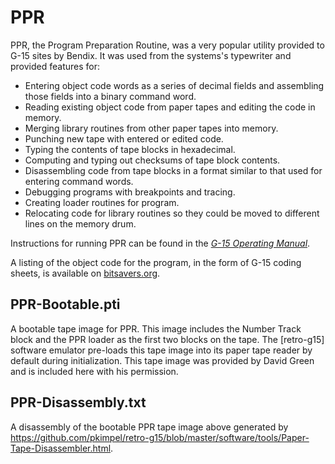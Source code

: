 # PPR

PPR, the Program Preparation Routine, was a very popular utility provided to G-15 sites by Bendix. It was used from the systems's typewriter and provided features for:

  * Entering object code words as a series of decimal fields and
  assembling those fields into a binary command word.
  * Reading existing object code from paper tapes and editing the code
  in memory.
  * Merging library routines from other paper tapes into memory.
  * Punching new tape with entered or edited code.
  * Typing the contents of tape blocks in hexadecimal.
  * Computing and typing out checksums of tape block contents.
  * Disassembling code from tape blocks in a format similar to that used
  for entering command words.
  * Debugging programs with breakpoints and tracing.
  * Creating loader routines for program.
  * Relocating code for library routines so they could be moved to
  different lines on the memory drum.

Instructions for running PPR can be found in the _[G-15 Operating Manual](http://bitsavers.org/pdf/bendix/g-15/G15_Operating_Man_Jul59.pdf)_.

A listing of the object code for the program, in the form of G-15 coding sheets, is available on [bitsavers.org](http://bitsavers.org/pdf/bendix/g-15/G15_Program_Prep_Rtn_Apr59.pdf).

## PPR-Bootable.pti

A bootable tape image for PPR. This image includes the Number Track block and the PPR loader as the first two blocks on the tape. The [retro-g15] software emulator pre-loads this tape image into its paper tape reader by default during initialization. This tape image was provided by David Green and is included here with his permission.

## PPR-Disassembly.txt

A disassembly of the bootable PPR tape image above generated by https://github.com/pkimpel/retro-g15/blob/master/software/tools/Paper-Tape-Disassembler.html.
